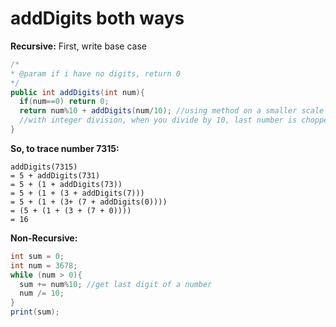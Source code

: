 # addDigits both ways
**Recursive:**
First, write base case

```java
/*
* @param if i have no digits, return 0
*/
public int addDigits(int num){
  if(num==0) return 0;
  return num%10 + addDigits(num/10); //using method on a smaller scale
  //with integer division, when you divide by 10, last number is chopped off, then run again at a smaller scale
}
```
**So, to trace number 7315:**

```
addDigits(7315)
= 5 + addDigits(731)
= 5 + (1 + addDigits(73))
= 5 + (1 + (3 + addDigits(7)))
= 5 + (1 + (3+ (7 + addDigits(0))))
= (5 + (1 + (3 + (7 + 0))))
= 16
```


**Non-Recursive:**

```java
int sum = 0;
int num = 3678;
while (num > 0){
  sum += num%10; //get last digit of a number
  num /= 10;
}
print(sum);
```
